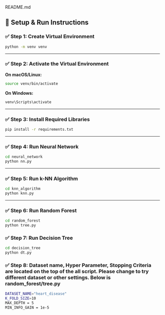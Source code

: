 README.md
## 🧪 Setup & Run Instructions

### ✅ Step 1: Create Virtual Environment

```bash
python -m venv venv
```

---

### ✅ Step 2: Activate the Virtual Environment

**On macOS/Linux:**

```bash
source venv/bin/activate
```

**On Windows:**

```bash
venv\Scripts\activate
```

---

### ✅ Step 3: Install Required Libraries

```bash
pip install -r requirements.txt
```

---

### ✅ Step 4: Run Neural Network

```bash
cd neural_network
python nn.py
```

---

### ✅ Step 5: Run k-NN Algorithm

```bash
cd knn_algorithm
python knn.py
```

---

### ✅ Step 6: Run Random Forest

```bash
cd random_forest
python tree.py
```

### ✅ Step 7: Run Decision Tree

```bash
cd decision_tree
python dt.py
```

### ✅ Step 8: Dataset name, Hyper Parameter, Stopping Criteria are located on the top of the all script. Please change to try different dataset or other settings. Below is random_forest/tree.py
```bash
DATASET_NAME="heart_disease"
K_FOLD_SIZE=10
MAX_DEPTH = 5
MIN_INFO_GAIN = 1e-5
```